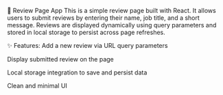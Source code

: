 📝 Review Page App
This is a simple review page built with React. It allows users to submit reviews by entering their name, job title, and a short message. Reviews are displayed dynamically using query parameters and stored in local storage to persist across page refreshes.

✨ Features:
Add a new review via URL query parameters

Display submitted review on the page

Local storage integration to save and persist data

Clean and minimal UI

